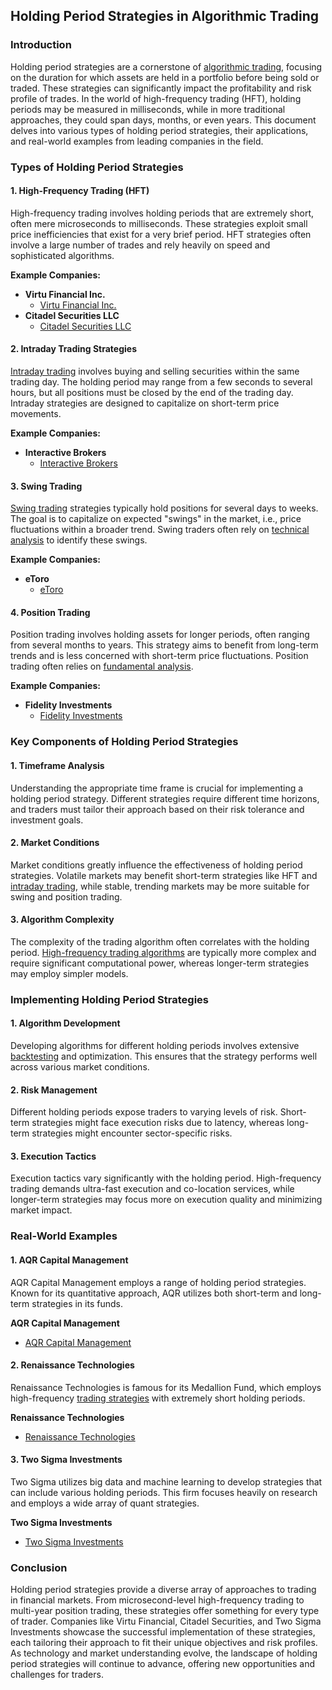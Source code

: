 ## Holding Period Strategies in Algorithmic Trading

### Introduction
Holding period strategies are a cornerstone of [algorithmic trading](../a/algorithmic_trading.md), focusing on the duration for which assets are held in a portfolio before being sold or traded. These strategies can significantly impact the profitability and risk profile of trades. In the world of high-frequency trading (HFT), holding periods may be measured in milliseconds, while in more traditional approaches, they could span days, months, or even years. This document delves into various types of holding period strategies, their applications, and real-world examples from leading companies in the field.

### Types of Holding Period Strategies

#### 1. High-Frequency Trading (HFT)
High-frequency trading involves holding periods that are extremely short, often mere microseconds to milliseconds. These strategies exploit small price inefficiencies that exist for a very brief period. HFT strategies often involve a large number of trades and rely heavily on speed and sophisticated algorithms.

**Example Companies:**
- **Virtu Financial Inc.** 
  - [Virtu Financial Inc.](https://www.virtu.com/)
- **Citadel Securities LLC**
  - [Citadel Securities LLC](https://www.citadelsecurities.com/)

#### 2. Intraday Trading Strategies
[Intraday trading](../i/intraday_trading.md) involves buying and selling securities within the same trading day. The holding period may range from a few seconds to several hours, but all positions must be closed by the end of the trading day. Intraday strategies are designed to capitalize on short-term price movements.

**Example Companies:**
- **Interactive Brokers**
  - [Interactive Brokers](https://www.interactivebrokers.com/)

#### 3. Swing Trading
[Swing trading](../s/swing_trading.md) strategies typically hold positions for several days to weeks. The goal is to capitalize on expected "swings" in the market, i.e., price fluctuations within a broader trend. Swing traders often rely on [technical analysis](../t/technical_analysis.md) to identify these swings.

**Example Companies:**
- **eToro**
  - [eToro](https://www.etoro.com/)

#### 4. Position Trading
Position trading involves holding assets for longer periods, often ranging from several months to years. This strategy aims to benefit from long-term trends and is less concerned with short-term price fluctuations. Position trading often relies on [fundamental analysis](../f/fundamental_analysis.md).

**Example Companies:**
- **Fidelity Investments**
  - [Fidelity Investments](https://www.fidelity.com/)

### Key Components of Holding Period Strategies

#### 1. Timeframe Analysis
Understanding the appropriate time frame is crucial for implementing a holding period strategy. Different strategies require different time horizons, and traders must tailor their approach based on their risk tolerance and investment goals.

#### 2. Market Conditions
Market conditions greatly influence the effectiveness of holding period strategies. Volatile markets may benefit short-term strategies like HFT and [intraday trading](../i/intraday_trading.md), while stable, trending markets may be more suitable for swing and position trading.

#### 3. Algorithm Complexity
The complexity of the trading algorithm often correlates with the holding period. [High-frequency trading algorithms](../h/high-frequency_trading_algorithms.md) are typically more complex and require significant computational power, whereas longer-term strategies may employ simpler models.

### Implementing Holding Period Strategies

#### 1. Algorithm Development
Developing algorithms for different holding periods involves extensive [backtesting](../b/backtesting.md) and optimization. This ensures that the strategy performs well across various market conditions.

#### 2. Risk Management
Different holding periods expose traders to varying levels of risk. Short-term strategies might face execution risks due to latency, whereas long-term strategies might encounter sector-specific risks.

#### 3. Execution Tactics
Execution tactics vary significantly with the holding period. High-frequency trading demands ultra-fast execution and co-location services, while longer-term strategies may focus more on execution quality and minimizing market impact.

### Real-World Examples

#### 1. AQR Capital Management
AQR Capital Management employs a range of holding period strategies. Known for its quantitative approach, AQR utilizes both short-term and long-term strategies in its funds.

**AQR Capital Management**
- [AQR Capital Management](https://www.aqr.com/)

#### 2. Renaissance Technologies
Renaissance Technologies is famous for its Medallion Fund, which employs high-frequency [trading strategies](../t/trading_strategies.md) with extremely short holding periods.

**Renaissance Technologies**
- [Renaissance Technologies](https://www.rentec.com/)

#### 3. Two Sigma Investments
Two Sigma utilizes big data and machine learning to develop strategies that can include various holding periods. This firm focuses heavily on research and employs a wide array of quant strategies.

**Two Sigma Investments**
- [Two Sigma Investments](https://www.twosigma.com/)

### Conclusion
Holding period strategies provide a diverse array of approaches to trading in financial markets. From microsecond-level high-frequency trading to multi-year position trading, these strategies offer something for every type of trader. Companies like Virtu Financial, Citadel Securities, and Two Sigma Investments showcase the successful implementation of these strategies, each tailoring their approach to fit their unique objectives and risk profiles. As technology and market understanding evolve, the landscape of holding period strategies will continue to advance, offering new opportunities and challenges for traders.
